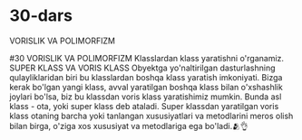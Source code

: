 # 30-dars
VORISLIK VA POLIMORFIZM


#30 VORISLIK VA POLIMORFIZM
Klasslardan klass yaratishni o'rganamiz.
SUPER KLASS VA VORIS KLASS
Obyektga yo'naltirilgan dasturlashning qulayliklaridan biri bu klasslardan boshqa klass yaratish imkoniyati. Bizga kerak bo'lgan yangi klass, avval yaratilgan boshqa klass bilan o'xshashlik joylari bo'lsa, biz bu klassdan voris klass yaratishimiz mumkin. Bunda asl klass - ota, yoki super klass deb ataladi. 
Super klassdan yaratilgan voris klass otaning barcha yoki tanlangan xususiyatlari va metodlarini meros olish bilan birga, o'ziga xos xususiyat va metodlariga ega bo'ladi.🫂👌
